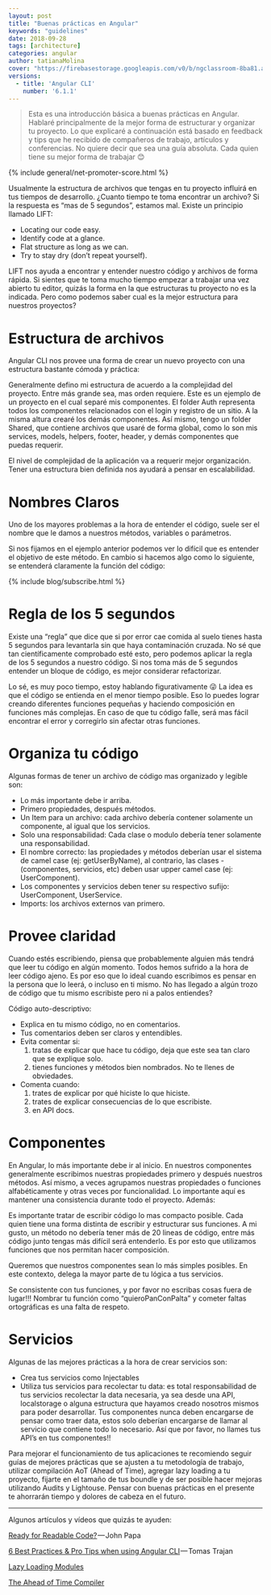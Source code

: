 ```yaml
---
layout: post
title: "Buenas prácticas en Angular"
keywords: "guidelines"
date: 2018-09-28
tags: [architecture]
categories: angular
author: tatianaMolina
cover: "https://firebasestorage.googleapis.com/v0/b/ngclassroom-8ba81.appspot.com/o/posts%2F2018-09-28-Angular-Buenas-Practicas%2Fcover.png?alt=media&token=ddce5bf1-b0ff-4064-baa8-9a05fc158fbd"
versions:
  - title: 'Angular CLI'
    number: '6.1.1'
---
```


> Esta es una introducción básica a buenas prácticas en Angular. Hablaré principalmente de la mejor forma de estructurar y organizar tu proyecto. Lo que explicaré a continuación está basado en feedback y tips que he recibido de compañeros de trabajo, artículos y conferencias. No quiere decir que sea una guía absoluta. Cada quien tiene su mejor forma de trabajar 😊

<amp-img width="1024" height="512" layout="responsive" src="https://firebasestorage.googleapis.com/v0/b/ngclassroom-8ba81.appspot.com/o/posts%2F2018-09-28-Angular-Buenas-Practicas%2Fcover.png?alt=media&token=ddce5bf1-b0ff-4064-baa8-9a05fc158fbd"></amp-img>

{% include general/net-promoter-score.html %}

<!--summary-->

Usualmente la estructura de archivos que tengas en tu proyecto influirá en tus tiempos de desarrollo. ¿Cuanto tiempo te toma encontrar un archivo? Si la respuesta es “mas de 5 segundos”, estamos mal. Existe un principio llamado LIFT:

- Locating our code easy.
- Identify code at a glance.
- Flat structure as long as we can.
- Try to stay dry (don’t repeat yourself).

LIFT nos ayuda a encontrar y entender nuestro código y archivos de forma rápida. Si sientes que te toma mucho tiempo empezar a trabajar una vez abierto tu editor, quizás la forma en la que estructuras tu proyecto no es la indicada. Pero como podemos saber cual es la mejor estructura para nuestros proyectos?

# Estructura de archivos

Angular CLI nos provee una forma de crear un nuevo proyecto con una estructura bastante cómoda y práctica:

<div class="row wrap">
  <div class="col col-md-25 col-lg-25">
  </div>
  <div class="col col-md-50 col-lg-50">
    <amp-img width="290" height="585" layout="responsive" src="https://firebasestorage.googleapis.com/v0/b/ngclassroom-8ba81.appspot.com/o/posts%2F2018-09-28-Angular-Buenas-Practicas%2F1.png?alt=media&token=b4ae9ff5-5ac2-442a-9dcf-6570569b7328"></amp-img>
  </div>
  <div class="col col-md-25 col-lg-25">
  </div>
</div>

Generalmente defino mi estructura de acuerdo a la complejidad del proyecto. Entre más grande sea, mas orden requiere. Este es un ejemplo de un proyecto en el cual separé mis componentes. El folder Auth representa todos los componentes relacionados con el login y registro de un sitio. A la misma altura crearé los demás componentes. Así mismo, tengo un folder Shared, que contiene archivos que usaré de forma global, como lo son mis services, models, helpers, footer, header, y demás componentes que puedas requerir.

<div class="row wrap">
  <div class="col col-md-25 col-lg-25">
  </div>
  <div class="col col-md-50 col-lg-50">
    <amp-img width="311" height="570" layout="responsive" src="https://firebasestorage.googleapis.com/v0/b/ngclassroom-8ba81.appspot.com/o/posts%2F2018-09-28-Angular-Buenas-Practicas%2F2.png?alt=media&token=bc779374-4160-43dd-bab5-a98b2ab88a76"></amp-img>
  </div>
  <div class="col col-md-25 col-lg-25">
  </div>
</div>

El nivel de complejidad de la aplicación va a requerir mejor organización. Tener una estructura bien definida nos ayudará a pensar en escalabilidad.

# Nombres Claros

Uno de los mayores problemas a la hora de entender el código, suele ser el nombre que le damos a nuestros métodos, variables o parámetros.

<div class="row wrap">
  <div class="col col-md-25 col-lg-25">
  </div>
  <div class="col col-md-50 col-lg-50">
    <amp-img width="268" height="111" layout="responsive" src="https://firebasestorage.googleapis.com/v0/b/ngclassroom-8ba81.appspot.com/o/posts%2F2018-09-28-Angular-Buenas-Practicas%2F3.png?alt=media&token=19ffedfc-89a5-479e-88b0-3607225023f4"></amp-img>
  </div>
  <div class="col col-md-25 col-lg-25">
  </div>
</div>

Si nos fijamos en el ejemplo anterior podemos ver lo difícil que es entender el objetivo de este método. En cambio si hacemos algo como lo siguiente, se entenderá claramente la función del código:

<div class="row wrap">
  <div class="col col-md-25 col-lg-25">
  </div>
  <div class="col col-md-50 col-lg-50">
    <amp-img width="332" height="101" layout="responsive" src="https://firebasestorage.googleapis.com/v0/b/ngclassroom-8ba81.appspot.com/o/posts%2F2018-09-28-Angular-Buenas-Practicas%2F4.png?alt=media&token=bbf54352-a094-44c6-a426-dc5e98ddaaad"></amp-img>
  </div>
  <div class="col col-md-25 col-lg-25">
  </div>
</div>

{% include blog/subscribe.html %}

# Regla de los 5 segundos

<amp-img width="590" height="432" layout="responsive" src="https://firebasestorage.googleapis.com/v0/b/ngclassroom-8ba81.appspot.com/o/posts%2F2018-09-28-Angular-Buenas-Practicas%2F5.png?alt=media&token=afdbfe3c-96c3-4322-b70e-05701c5d9fde"></amp-img>

Existe una “regla” que dice que si por error cae comida al suelo tienes hasta 5 segundos para levantarla sin que haya contaminación cruzada. No sé que tan científicamente comprobado esté esto, pero podemos aplicar la regla de los 5 segundos a nuestro código. Si nos toma más de 5 segundos entender un bloque de código, es mejor considerar refactorizar.

Lo sé, es muy poco tiempo, estoy hablando figurativamente 😜 La idea es que el código se entienda en el menor tiempo posible. Eso lo puedes lograr creando diferentes funciones pequeñas y haciendo composición en funciones más complejas. En caso de que tu código falle, será mas fácil encontrar el error y corregirlo sin afectar otras funciones.

# Organiza tu código

Algunas formas de tener un archivo de código mas organizado y legible son:

- Lo más importante debe ir arriba.
- Primero propiedades, después métodos.
- Un Item para un archivo: cada archivo debería contener solamente un componente, al igual que los servicios.
- Solo una responsabilidad: Cada clase o modulo debería tener solamente una responsabilidad.
- El nombre correcto: las propiedades y métodos deberían usar el sistema de camel case (ej: getUserByName), al contrario, las clases - (componentes, servicios, etc) deben usar upper camel case (ej: UserComponent).
- Los componentes y servicios deben tener su respectivo sufijo: UserComponent, UserService.
- Imports: los archivos externos van primero.

# Provee claridad

Cuando estés escribiendo, piensa que probablemente alguien más tendrá que leer tu código en algún momento. Todos hemos sufrido a la hora de leer código ajeno. Es por eso que lo ideal cuando escribimos es pensar en la persona que lo leerá, o incluso en ti mismo. No has llegado a algún trozo de código que tu mismo escribiste pero ni a palos entiendes?

<amp-img width="720" height="306" layout="responsive" src="https://firebasestorage.googleapis.com/v0/b/ngclassroom-8ba81.appspot.com/o/posts%2F2018-09-28-Angular-Buenas-Practicas%2F6.gif?alt=media&token=4e19df4c-0530-4d3d-995a-a759f4425d0e"></amp-img>

Código auto-descriptivo:

- Explica en tu mismo código, no en comentarios.
- Tus comentarios deben ser claros y entendibles.
- Evita comentar si: 
  1. tratas de explicar que hace tu código, deja que este sea tan claro que se explique solo. 
  2. tienes funciones y métodos bien nombrados. No te llenes de obviedades.
- Comenta cuando: 
  1. trates de explicar por qué hiciste lo que hiciste. 
  2. trates de explicar consecuencias de lo que escribiste. 
  3. en API docs.

# Componentes

En Angular, lo más importante debe ir al inicio. En nuestros componentes generalmente escribimos nuestras propiedades primero y después nuestros métodos. Así mismo, a veces agrupamos nuestras propiedades o funciones alfabéticamente y otras veces por funcionalidad. Lo importante aquí es mantener una consistencia durante todo el proyecto. Además:

Es importante tratar de escribir código lo mas compacto posible. Cada quien tiene una forma distinta de escribir y estructurar sus funciones. A mi gusto, un método no debería tener más de 20 lineas de código, entre más código junto tengas más difícil será entenderlo. Es por esto que utilizamos funciones que nos permitan hacer composición.

Queremos que nuestros componentes sean lo más simples posibles. En este contexto, delega la mayor parte de tu lógica a tus servicios.

Se consistente con tus funciones, y por favor no escribas cosas fuera de lugar!!! Nombrar tu función como “quieroPanConPalta” y cometer faltas ortográficas es una falta de respeto.

<amp-img width="480" height="270" layout="responsive" src="https://firebasestorage.googleapis.com/v0/b/ngclassroom-8ba81.appspot.com/o/posts%2F2018-09-28-Angular-Buenas-Practicas%2F7.gif?alt=media&token=5477063c-7f7d-414b-819c-a899bf147603"></amp-img>

# Servicios

Algunas de las mejores prácticas a la hora de crear servicios son:

- Crea tus servicios como Injectables
- Utiliza tus servicios para recolectar tu data: es total responsabilidad de tus servicios recolectar la data necesaria, ya sea desde una API, localstorage o alguna estructura que hayamos creado nosotros mismos para poder desarrollar. Tus componentes nunca deben encargarse de pensar como traer data, estos solo deberían encargarse de llamar al servicio que contiene todo lo necesario. Así que por favor, no llames tus API’s en tus componentes!!

Para mejorar el funcionamiento de tus aplicaciones te recomiendo seguir guías de mejores prácticas que se ajusten a tu metodología de trabajo, utilizar compilación AoT (Ahead of Time), agregar lazy loading a tu proyecto, fijarte en el tamaño de tus boundle y de ser posible hacer mejoras utilizando Audits y Lightouse. Pensar con buenas prácticas en el presente te ahorrarán tiempo y dolores de cabeza en el futuro.

---

Algunos artículos y vídeos que quizás te ayuden:

[Ready for Readable Code?](https://www.youtube.com/watch?v=56mETnrByBM) — John Papa

[6 Best Practices & Pro Tips when using Angular CLI](https://medium.com/@tomastrajan/6-best-practices-pro-tips-for-angular-cli-better-developer-experience-7b328bc9db81) — Tomas Trajan

[Lazy Loading Modules](https://angular.io/guide/lazy-loading-ngmodules)

[The Ahead of Time Compiler](https://angular.io/guide/aot-compiler)
